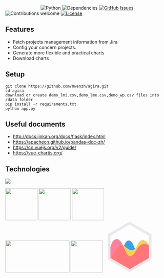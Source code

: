 &nbsp;&nbsp;&nbsp;&nbsp;&nbsp;&nbsp;&nbsp;&nbsp;&nbsp;&nbsp;&nbsp;&nbsp;&nbsp;
&nbsp;&nbsp;&nbsp;&nbsp;&nbsp;&nbsp;&nbsp;&nbsp;&nbsp;&nbsp;&nbsp;&nbsp;&nbsp;
![Python](https://img.shields.io/badge/python-v3.5.4-blue.svg)
![Dependencies](https://img.shields.io/badge/dependencies-up%20to%20date-brightgreen.svg)
[![GitHub Issues](https://img.shields.io/github/issues/anfederico/flaskex.svg)](https://github.com/anfederico/flaskex/issues)
![Contributions welcome](https://img.shields.io/badge/contributions-welcome-orange.svg)
[![License](https://img.shields.io/badge/license-MIT-blue.svg)](https://opensource.org/licenses/MIT)


## Features
- Fetch projects management information from Jira
- Config your concern projects.
- Generate more flexible and practical charts
- Download charts

## Setup
``` 
git clone https://github.com/Owenzh/agira.git
cd agira
download or create demo_lmi.csv,demo_lme.csv,demo_wp.csv files into /data folder
pip install -r requirements.txt
python app.py
```

## Useful documents
- http://docs.jinkan.org/docs/flask/index.html
- https://apachecn.github.io/pandas-doc-zh/
- https://cn.vuejs.org/v2/guide/
- https://vue-chartjs.org/


## Technologies

<img src="http://pandas.pydata.org/_static/pandas_logo.png" />

 <img src="http://flask.pocoo.org/docs/1.0/_static/flask.png" width=100 height=100 />  <img src="https://vuejs.org/images/logo.png" width=100 height=100 />  <img src="https://vue-chartjs.org/vue-chartjs.png" width=100 height=100 />
<img src="https://camo.githubusercontent.com/462f24153b8e8739c8ea71f7102585c4cb0e1575/68747470733a2f2f63646e2e7261776769742e636f6d2f456c656d6546452f656c656d656e742f6465762f656c656d656e745f6c6f676f2e737667" width=200 height=100 />  <img src="https://zos.alipayobjects.com/rmsportal/aGpKpuxoGfZqJobMPLvj.svg" width=100 height=100 /> <svg width="160" height="160" viewBox="0 0 160 160" xmlns="http://www.w3.org/2000/svg"><title>Artboard 6</title><g fill="none" fill-rule="evenodd"><path d="M144.086 80.568c-21.978.43-17.402 14.346-32.89 17.866C95.46 102.01 92.975 60 77.243 60c-15.733 0-19.216 40.806-38.918 68.823l-.56.794L80 154l64.086-37V80.568z" fill="#36A2EB"/><path d="M144.086 79.3C136.726 69.856 131.736 59 121 59c-19 0-14 31-35 31s-23.207-33.346-47-2c-7.58 9.988-13.682 21.124-18.475 31.662L80 154l64.086-37V79.3z" fill="#FFCE56"/><path d="M15.914 92.143C23.124 72.173 26.237 56 40 56c21 0 26 59 44 53s16-38 44-38c5.33 0 10.772 3.263 16.086 8.546V117L80 154l-64.086-37V92.143z" fill-opacity=".8" fill="#FE6184"/><path stroke="#E7E9ED" stroke-width="8" d="M80 6l64.086 37v74L80 154l-64.086-37V43z"/></g></svg>